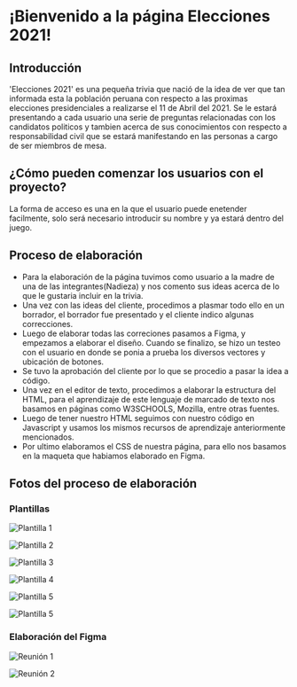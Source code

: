# ¡Bienvenido a la página Elecciones 2021!


## Introducción
'Elecciones 2021' es una pequeña trivia que nació de la idea de ver que tan informada esta la población peruana con respecto a las proximas elecciones presidenciales a realizarse el 11 de Abril del 2021. Se le estará presentando a cada usuario una serie de preguntas relacionadas con los candidatos politicos y tambien acerca de sus conocimientos con respecto a responsabilidad civil que se estará manifestando en las personas a cargo de ser miembros de mesa. 

## ¿Cómo pueden comenzar los usuarios con el proyecto?
La forma de acceso es una en la que el usuario puede enetender facilmente, solo será necesario introducir su nombre y ya estará dentro del juego.

## Proceso de elaboración
- Para la elaboración de la página tuvimos como usuario a la madre de una de las integrantes(Nadieza) y nos comento sus ideas acerca de lo que le gustaria incluir en la trivia.
- Una vez con las ideas del cliente, procedimos a plasmar todo ello en un borrador, el borrador fue presentado y el cliente indico algunas correcciones.
- Luego de elaborar todas las correciones pasamos a Figma, y empezamos a elaborar el diseño. Cuando se finalizo, se hizo un testeo con el usuario en donde se ponia a prueba los diversos vectores y ubicación de botones.
- Se tuvo la aprobación del cliente por lo que se procedio a pasar la idea a código.
- Una vez en el editor de texto, procedimos a elaborar la estructura del HTML, para el aprendizaje de este lenguaje de marcado de texto nos basamos en páginas como W3SCHOOLS, Mozilla, entre otras fuentes.
- Luego de tener nuestro HTML seguimos con nuestro código en Javascript y usamos los mismos recursos de aprendizaje anteriormente mencionados.
- Por ultimo elaboramos el CSS de nuestra página, para ello nos basamos en la maqueta que habiamos elaborado en Figma.

## Fotos del proceso de elaboración

### Plantillas
![Plantilla 1](https://i.imgur.com/ltz4U5K.jpg)

![Plantilla 2](https://i.imgur.com/1vSCYTS.jpg)

![Plantilla 3](https://i.imgur.com/NG7xe9Y.jpg)

![Plantilla 4](https://i.imgur.com/xu5WJZl.jpg)

![Plantilla 5](https://i.imgur.com/dScoFdZ.jpg)

![Plantilla 5](https://i.imgur.com/k2lt4CX.jpg)

### Elaboración del Figma
![Reunión 1](https://i.imgur.com/qqnAykq.png)

![Reunión 2](https://i.imgur.com/grDcin6.png)
